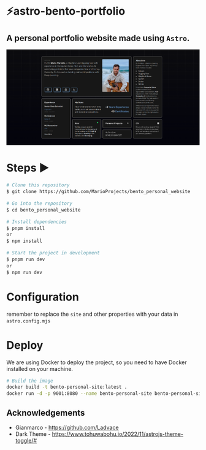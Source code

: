 # ⚡️astro-bento-portfolio

## A personal portfolio website made using `Astro`.

![astro-bento-portfolio | Bento-like Personal Porfolio Template](public/preview.png)

# Steps ▶️

```bash
# Clone this repository
$ git clone https://github.com/MarioProjects/bento_personal_website
```

```bash
# Go into the repository
$ cd bento_personal_website
```

```bash
# Install dependencies
$ pnpm install
or
$ npm install
```

```bash
# Start the project in development
$ pnpm run dev
or
$ npm run dev
```


# Configuration

remember to replace the `site` and other properties with your data in `astro.config.mjs`

# Deploy

We are using Docker to deploy the project, so you need to have Docker installed on your machine.

```bash
# Build the image
docker build -t bento-personal-site:latest .
docker run -d -p 9001:8080 --name bento-personal-site bento-personal-site
```

## Acknowledgements

- Gianmarco - https://github.com/Ladvace
- Dark Theme - https://www.tohuwabohu.io/2022/11/astrojs-theme-toggle/#
